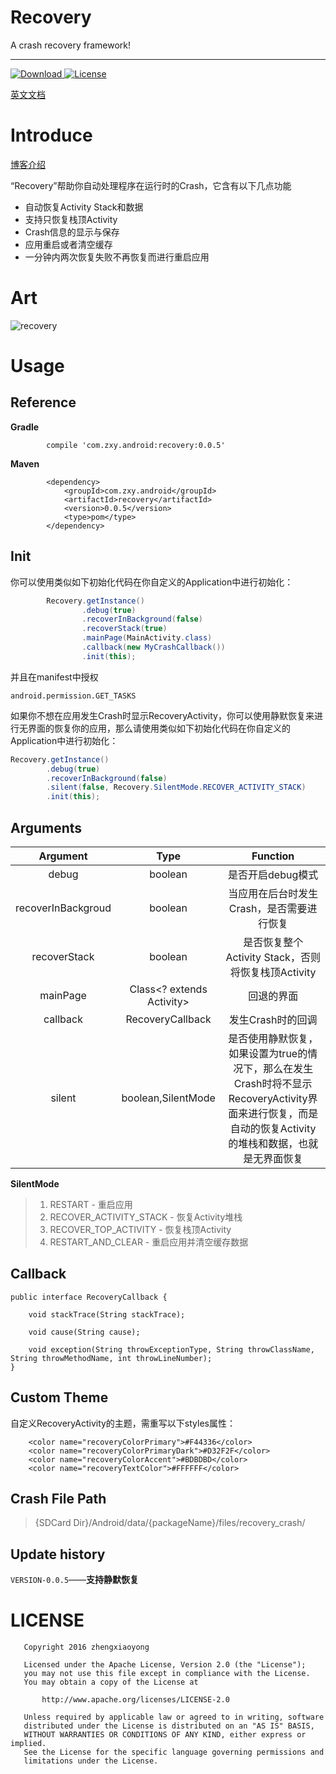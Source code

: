 # **Recovery**
A crash recovery framework!

----

[ ![Download](https://api.bintray.com/packages/sunzxyong/maven/Recovery/images/download.svg) ](https://bintray.com/sunzxyong/maven/Recovery/_latestVersion)[![License](https://img.shields.io/hexpm/l/plug.svg)](https://github.com/Sunzxyong/Recovery/blob/master/LICENSE)

[英文文档](https://github.com/Sunzxyong/Recovery/blob/master/README.md)

# **Introduce**

[博客介绍](http://zhengxiaoyong.me/2016/09/05/Android%E8%BF%90%E8%A1%8C%E6%97%B6Crash%E8%87%AA%E5%8A%A8%E6%81%A2%E5%A4%8D%E6%A1%86%E6%9E%B6-Recovery)

“Recovery”帮助你自动处理程序在运行时的Crash，它含有以下几点功能

* 自动恢复Activity Stack和数据
* 支持只恢复栈顶Activity
* Crash信息的显示与保存
* 应用重启或者清空缓存
* 一分钟内两次恢复失败不再恢复而进行重启应用

# **Art**
![recovery](http://7xswxf.com2.z0.glb.qiniucdn.com/blog/Recovery_main.png)

# **Usage**
## **Reference**
**Gradle**

```
		compile 'com.zxy.android:recovery:0.0.5'
```

**Maven**

```
		<dependency>
  			<groupId>com.zxy.android</groupId>
  			<artifactId>recovery</artifactId>
  			<version>0.0.5</version>
  			<type>pom</type>
		</dependency>
```
## **Init**
你可以使用类似如下初始化代码在你自定义的Application中进行初始化：

```java
        Recovery.getInstance()
                .debug(true)
                .recoverInBackground(false)
                .recoverStack(true)
                .mainPage(MainActivity.class)
                .callback(new MyCrashCallback())
                .init(this);
```
并且在manifest中授权

```
android.permission.GET_TASKS
```

如果你不想在应用发生Crash时显示RecoveryActivity，你可以使用静默恢复来进行无界面的恢复你的应用，那么请使用类似如下初始化代码在你自定义的Application中进行初始化：

```java
Recovery.getInstance()
        .debug(true)
        .recoverInBackground(false)
        .silent(false, Recovery.SilentMode.RECOVER_ACTIVITY_STACK)
        .init(this);
```

## **Arguments**

| Argument | Type | Function |
| :-: | :-: | :-: |
| debug | boolean | 是否开启debug模式 |
| recoverInBackgroud | boolean | 当应用在后台时发生Crash，是否需要进行恢复  |
| recoverStack | boolean | 是否恢复整个Activity Stack，否则将恢复栈顶Activity |
| mainPage | Class<? extends Activity> | 回退的界面 |
| callback | RecoveryCallback | 发生Crash时的回调 |
| silent | boolean,SilentMode | 是否使用静默恢复，如果设置为true的情况下，那么在发生Crash时将不显示RecoveryActivity界面来进行恢复，而是自动的恢复Activity的堆栈和数据，也就是无界面恢复 |

**SilentMode**
> 1. RESTART - 重启应用
> 2. RECOVER_ACTIVITY_STACK - 恢复Activity堆栈
> 3. RECOVER_TOP_ACTIVITY - 恢复栈顶Activity
> 4. RESTART_AND_CLEAR - 重启应用并清空缓存数据

## **Callback**

```
public interface RecoveryCallback {

    void stackTrace(String stackTrace);

    void cause(String cause);

    void exception(String throwExceptionType, String throwClassName, String throwMethodName, int throwLineNumber);
}
```

## **Custom Theme**

自定义RecoveryActivity的主题，需重写以下styles属性：

```
    <color name="recoveryColorPrimary">#F44336</color>
    <color name="recoveryColorPrimaryDark">#D32F2F</color>
    <color name="recoveryColorAccent">#BDBDBD</color>
    <color name="recoveryTextColor">#FFFFFF</color>
```
## **Crash File Path**
> {SDCard Dir}/Android/data/{packageName}/files/recovery_crash/

## **Update history**
`VERSION-0.0.5`——**支持静默恢复**

# **LICENSE**

```
   Copyright 2016 zhengxiaoyong

   Licensed under the Apache License, Version 2.0 (the "License");
   you may not use this file except in compliance with the License.
   You may obtain a copy of the License at

       http://www.apache.org/licenses/LICENSE-2.0

   Unless required by applicable law or agreed to in writing, software
   distributed under the License is distributed on an "AS IS" BASIS,
   WITHOUT WARRANTIES OR CONDITIONS OF ANY KIND, either express or implied.
   See the License for the specific language governing permissions and
   limitations under the License.
```

